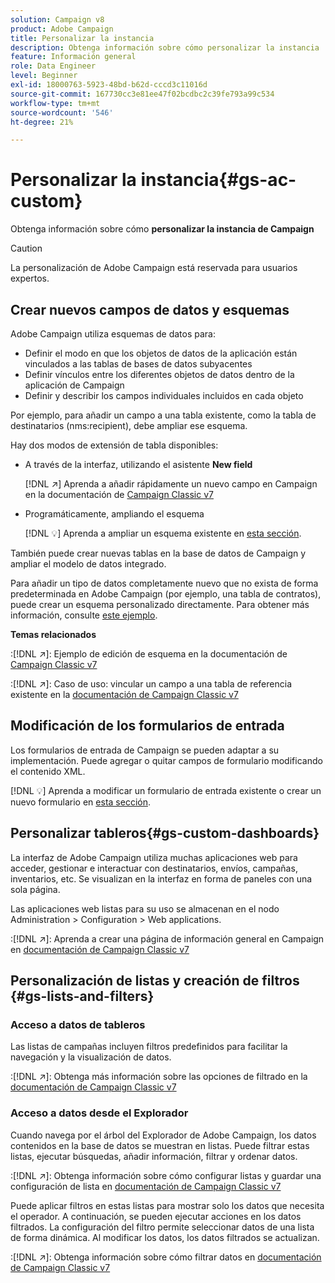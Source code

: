```yaml
---
solution: Campaign v8
product: Adobe Campaign
title: Personalizar la instancia
description: Obtenga información sobre cómo personalizar la instancia
feature: Información general
role: Data Engineer
level: Beginner
exl-id: 18000763-5923-48bd-b62d-cccd3c11016d
source-git-commit: 167730cc3e81ee47f02bcdbc2c39fe793a99c534
workflow-type: tm+mt
source-wordcount: '546'
ht-degree: 21%

---
```


# Personalizar la instancia{#gs-ac-custom}

Obtenga información sobre cómo **personalizar la instancia de Campaign**

>[!CAUTION]
>
>La personalización de Adobe Campaign está reservada para usuarios expertos.

## Crear nuevos campos de datos y esquemas

Adobe Campaign utiliza esquemas de datos para:

* Definir el modo en que los objetos de datos de la aplicación están vinculados a las tablas de bases de datos subyacentes
* Definir vínculos entre los diferentes objetos de datos dentro de la aplicación de Campaign
* Definir y describir los campos individuales incluidos en cada objeto

Por ejemplo, para añadir un campo a una tabla existente, como la tabla de destinatarios (nms:recipient), debe ampliar ese esquema.

Hay dos modos de extensión de tabla disponibles:

* A través de la interfaz, utilizando el asistente **New field**

   [!DNL :arrow_upper_right:] Aprenda a añadir rápidamente un nuevo campo en Campaign en la documentación de  [Campaign Classic v7](https://experienceleague.adobe.com/docs/campaign-classic/using/configuring-campaign-classic/editing-schemas/new-field-wizard.html?lang=en#configuring-campaign-classic)

* Programáticamente, ampliando el esquema

   [!DNL :bulb:] Aprenda a ampliar un esquema existente en  [esta sección](../dev/extend-schema.md).


También puede crear nuevas tablas en la base de datos de Campaign y ampliar el modelo de datos integrado.

Para añadir un tipo de datos completamente nuevo que no exista de forma predeterminada en Adobe Campaign (por ejemplo, una tabla de contratos), puede crear un esquema personalizado directamente. Para obtener más información, consulte [este ejemplo](../dev/create-schema.md#example--creating-a-contract-table).

**Temas relacionados**

:[!DNL :arrow_upper_right:]: Ejemplo de edición de esquema en la documentación de [Campaign Classic v7](https://experienceleague.adobe.com/docs/campaign-classic/using/configuring-campaign-classic/editing-schemas/examples-of-schemas-edition.html?lang=en#configuring-campaign-classic)

:[!DNL :arrow_upper_right:]: Caso de uso: vincular un campo a una tabla de referencia existente en la [documentación de Campaign Classic v7](https://experienceleague.adobe.com/docs/campaign-classic/using/configuring-campaign-classic/editing-schemas/examples-of-schemas-edition.html?lang=en#uc-link)


## Modificación de los formularios de entrada

Los formularios de entrada de Campaign se pueden adaptar a su implementación. Puede agregar o quitar campos de formulario modificando el contenido XML.

[!DNL :bulb:] Aprenda a modificar un formulario de entrada existente o crear un nuevo formulario en  [esta sección](../dev/forms.md).

## Personalizar tableros{#gs-custom-dashboards}

La interfaz de Adobe Campaign utiliza muchas aplicaciones web para acceder, gestionar e interactuar con destinatarios, envíos, campañas, inventarios, etc. Se visualizan en la interfaz en forma de paneles con una sola página.

Las aplicaciones web listas para su uso se almacenan en el nodo Administration > Configuration > Web applications.

:[!DNL :arrow_upper_right:]: Aprenda a crear una página de información general en Campaign en [documentación de Campaign Classic v7](https://experienceleague.adobe.com/docs/campaign-classic/using/designing-content/web-applications/use-cases--creating-overviews.html?lang=en#creating-a-single-page-web-application)


## Personalización de listas y creación de filtros {#gs-lists-and-filters}

### Acceso a datos de tableros

Las listas de campañas incluyen filtros predefinidos para facilitar la navegación y la visualización de datos.

:[!DNL :arrow_upper_right:]: Obtenga más información sobre las opciones de filtrado en la [documentación de Campaign Classic v7](https://experienceleague.adobe.com/docs/campaign-classic/using/getting-started/filtering-data/filtering-options.html?lang=en#about-filtering)


### Acceso a datos desde el Explorador

Cuando navega por el árbol del Explorador de Adobe Campaign, los datos contenidos en la base de datos se muestran en listas. Puede filtrar estas listas, ejecutar búsquedas, añadir información, filtrar y ordenar datos.

:[!DNL :arrow_upper_right:]: Obtenga información sobre cómo configurar listas y guardar una configuración de lista en [documentación de Campaign Classic v7](https://experienceleague.adobe.com/docs/campaign-classic/using/getting-started/starting-with-adobe-campaign/campaign-workspace/adobe-campaign-ui-lists.html?lang=en#getting-started)


Puede aplicar filtros en estas listas para mostrar solo los datos que necesita el operador. A continuación, se pueden ejecutar acciones en los datos filtrados. La configuración del filtro permite seleccionar datos de una lista de forma dinámica. Al modificar los datos, los datos filtrados se actualizan.

:[!DNL :arrow_upper_right:]: Obtenga información sobre cómo filtrar datos en [documentación de Campaign Classic v7](https://experienceleague.adobe.com/docs/campaign-classic/using/getting-started/filtering-data/creating-filters.html?lang=en#typology-of-available-filters)
